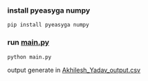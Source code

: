 ### install pyeasyga numpy
```pip install pyeasyga numpy```

### run [main.py](main.py)

```python main.py```

output generate in [Akhilesh_Yadav_output.csv](Akhilesh_Yadav_output.csv)


